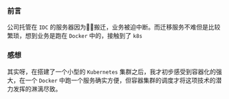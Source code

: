 ### 前言

公司托管在 `IDC` 的服务器因为搬迁，业务被迫中断。而迁移服务不难但是比较繁琐，想到业务是跑在 `Docker` 中的，接触到了 `k8s`

### 感想

其实呀，在搭建了一个小型的 `Kubernetes` 集群之后，我才初步感受到容器化的强大，在一个 `Docker` 中跑一个服务确实方便，但容器集群的调度才将这项技术的潜力发挥的淋漓尽致。

